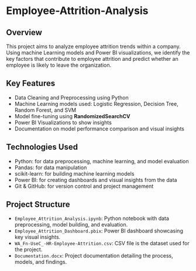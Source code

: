 # Employee-Attrition-Analysis

## Overview
This project aims to analyze employee attrition trends within a company. Using machine Learning models and Power BI visualizations, we identify the key factors that contribute to employee attrition and predict whether an employee is likely to leave the organization.

## Key Features
- Data Cleaning and Preprocessing using Python
- Machine Learning models used: Logistic Regression, Decision Tree, Random Forest, and SVM
- Model fine-tuning using **RandomizedSearchCV**
- Power BI Visualizations to show insights
- Documentation on model performance comparison and visual insights

## Technologies Used
- Python: 	for data preprocessing, machine learning, and model evaluation
- Pandas: 	for data manipulation
- scikit-learn: for building machine learning models
- Power BI: 	for creating dashboards and visual insights from the data
- Git & GitHub: for version control and project management

## Project Structure
- `Employee_Attrition_Analysis.ipynb`: Python notebook with data preprocessing, model building, and evaluation.
- `Employee_Attrition_Dashboard.pbix`: Power BI dashboard showcasing key visual insights.
- `WA_Fn-UseC_-HR-Employee-Attrition.csv`: CSV file is the dataset used for the project.
- `Documentation.docx`: Project documentation detailing the process, models, and findings.